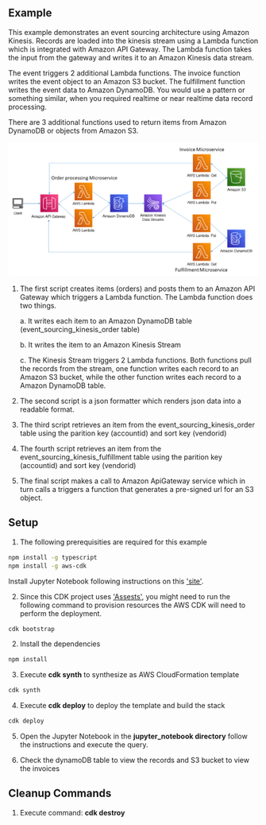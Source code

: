## Example
This example demonstrates an event sourcing architecture using Amazon Kinesis. Records are loaded into the kinesis stream using a Lambda function which is integrated with Amazon API Gateway. The Lambda function takes the input from the gateway and writes it to an Amazon Kinesis data stream. 

The event triggers 2 additional Lambda functions. The invoice function writes the event object to an Amazon S3 bucket. The fulfillment function writes the event data to Amazon DynamoDB. You would use a pattern or something similar, when you required realtime or near realtime data record processing.

There are 3 additional functions used to return items from Amazon DynamoDB or objects from Amazon S3.

![architecture](./images/architecture_2.png "Architecture")

1. The first script creates items (orders) and posts them to an Amazon API Gateway which triggers a Lambda function. The Lambda function does two things. 
   
    a. It writes each item to an Amazon DynamoDB table (event_sourcing_kinesis_order table)

    b. It writes the item to an Amazon Kinesis Stream

    c. The Kinesis Stream triggers 2 Lambda functions. Both functions pull the records from the stream, one function writes each record to an Amazon S3 bucket, while the other function writes each record to a Amazon DynamoDB table.

2. The second script is a json formatter which renders json data into a readable format.
   
3. The third script retrieves an item from the event_sourcing_kinesis_order table using the parition key (accountid) and sort key (vendorid)
   
4. The fourth script retrieves an item from the event_sourcing_kinesis_fulfillment table using the parition key (accountid) and sort key (vendorid)

5. The final script makes a call to Amazon ApiGateway service which in turn calls a triggers a function that generates a pre-signed url for an S3 object.
   
## Setup

1. The following prerequisities are required for this example
  
```bash
npm install -g typescript
npm install -g aws-cdk
```

Install Jupyter Notebook following instructions on this ['site'](https://jupyter.org/install).

2. Since this CDK project uses ['Assests'](https://docs.aws.amazon.com/cdk/latest/guide/assets.html), you might need to run the following command to provision resources the AWS CDK will need to perform the deployment.

```bash 
cdk bootstrap
```

2. Install the dependencies

```bash
npm install
```

3. Execute **cdk synth** to synthesize as AWS CloudFormation template

```bash
cdk synth
```

4. Execute **cdk deploy** to deploy the template and build the stack

```bash
cdk deploy
```
5. Open the Jupyter Notebook in the **jupyter_notebook directory** follow the instructions and execute the query.

6. Check the dynamoDB table to view the records and S3 bucket to view the invoices

## Cleanup Commands
1. Execute command: **cdk destroy**